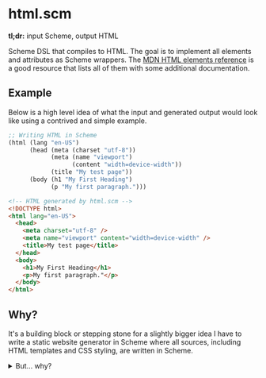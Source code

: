 # html.scm

**tl;dr:** input Scheme, output HTML

Scheme DSL that compiles to HTML. The goal is to implement all elements and attributes as Scheme wrappers. 
The [MDN HTML elements reference](https://developer.mozilla.org/en-US/docs/Web/HTML/Element) is a good resource
that lists all of them with some additional documentation.

## Example

Below is a high level idea of what the input and generated output would look like using a contrived and simple example.

```scheme
;; Writing HTML in Scheme
(html (lang "en-US")
      (head (meta (charset "utf-8"))
            (meta (name "viewport") 
                  (content "width=device-width"))
            (title "My test page"))
      (body (h1 "My First Heading")
            (p "My first paragraph.")))
```

```html
<!-- HTML generated by html.scm -->
<!DOCTYPE html>
<html lang="en-US">
  <head>
    <meta charset="utf-8" />
    <meta name="viewport" content="width=device-width" />
    <title>My test page</title>
  </head>
  <body>
    <h1>My First Heading</h1>
    <p>My first paragraph."</p>
  </body>
</html>

```

## Why?

It's a building block or stepping stone for a slightly bigger idea I have to write a static website generator
in Scheme where all sources, including HTML templates and CSS styling, are written in Scheme.

<details>
<summary>But... why?</summary>
<img src="https://user-images.githubusercontent.com/114830266/201196541-fb629347-f9e1-4a82-be0a-efdc8e403aaf.png" alt="Look... I just want to... okay?" height=150px>
</details>
